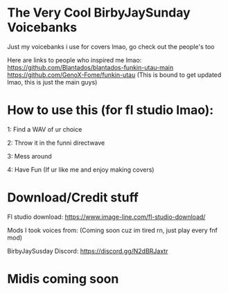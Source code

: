 # The Very Cool BirbyJaySunday Voicebanks
Just my voicebanks i use for covers lmao, go check out the people's too

Here are links to people who inspired me lmao:
https://github.com/Blantados/blantados-funkin-utau-main
https://github.com/GenoX-Fome/funkin-utau
(This is bound to get updated lmao, this is just the main guys)

# How to use this (for fl studio lmao):
1: Find a WAV of ur choice

2: Throw it in the funni directwave

3: Mess around

4: Have Fun (If ur like me and enjoy making covers)

# Download/Credit stuff

Fl studio download:
https://www.image-line.com/fl-studio-download/

Mods I took voices from:
(Coming soon cuz im tired rn, just play every fnf mod)

BirbyJaySusday Discord: https://discord.gg/N2dBRJaxtr


# Midis coming soon
